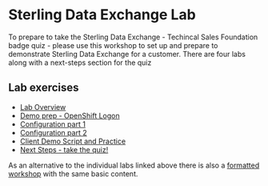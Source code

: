# Sterling Data Exchange Lab

To prepare to take the Sterling Data Exchange - Techincal Sales Foundation badge quiz - please use this workshop to set up and prepare to demonstrate Sterling Data Exchange for a customer. There are four labs along with a next-steps section for the quiz

## Lab exercises

- [Lab Overview](docs/Overview.md)
- [Demo prep - OpenShift Logon](docs/DemoPreparation-OCPlogon.md)
- [Configuration part 1](docs/ConfigurationPart1.md)
- [Configuration part 2](docs/ConfigurationPart2.md)
- [Client Demo Script and Practice](docs/ClientDemonstration.md)
- [Next Steps - take the quiz!](docs/NextSteps.md)

As an alternative to the individual labs linked above there is also a [formatted workshop](https://timroster.github.io/SalesEnablement-SterlingDataExchange-L3/) with the same basic content.

